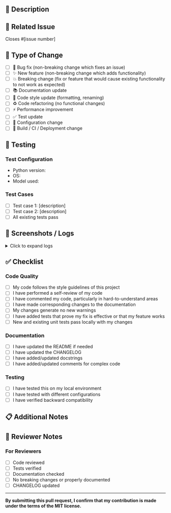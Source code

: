 ## 📝 Description

<!-- Provide a clear and concise description of your changes -->

## 🔗 Related Issue

<!-- Link to the issue this PR addresses -->
Closes #[issue number]

## 🎯 Type of Change

<!-- Mark the relevant option with an 'x' -->

- [ ] 🐛 Bug fix (non-breaking change which fixes an issue)
- [ ] ✨ New feature (non-breaking change which adds functionality)
- [ ] 💥 Breaking change (fix or feature that would cause existing functionality to not work as expected)
- [ ] 📚 Documentation update
- [ ] 🎨 Code style update (formatting, renaming)
- [ ] ♻️ Code refactoring (no functional changes)
- [ ] ⚡ Performance improvement
- [ ] ✅ Test update
- [ ] 🔧 Configuration change
- [ ] 🚀 Build / CI / Deployment change

## 🧪 Testing

<!-- Describe the tests you ran to verify your changes -->

### Test Configuration

- Python version:
- OS:
- Model used:

### Test Cases

- [ ] Test case 1: [description]
- [ ] Test case 2: [description]
- [ ] All existing tests pass

## 📸 Screenshots / Logs

<!-- If applicable, add screenshots or log outputs -->

<details>
<summary>Click to expand logs</summary>

```
Paste relevant logs here
```

</details>

## ✅ Checklist

<!-- Mark completed items with an 'x' -->

### Code Quality

- [ ] My code follows the style guidelines of this project
- [ ] I have performed a self-review of my code
- [ ] I have commented my code, particularly in hard-to-understand areas
- [ ] I have made corresponding changes to the documentation
- [ ] My changes generate no new warnings
- [ ] I have added tests that prove my fix is effective or that my feature works
- [ ] New and existing unit tests pass locally with my changes

### Documentation

- [ ] I have updated the README if needed
- [ ] I have updated the CHANGELOG
- [ ] I have added/updated docstrings
- [ ] I have added/updated comments for complex code

### Testing

- [ ] I have tested this on my local environment
- [ ] I have tested with different configurations
- [ ] I have verified backward compatibility

## 📋 Additional Notes

<!-- Add any additional notes or context for reviewers -->

## 🤝 Reviewer Notes

<!-- Leave this section for reviewers -->

### For Reviewers

- [ ] Code reviewed
- [ ] Tests verified
- [ ] Documentation checked
- [ ] No breaking changes or properly documented
- [ ] CHANGELOG updated

---

**By submitting this pull request, I confirm that my contribution is made under the terms of the MIT license.**
